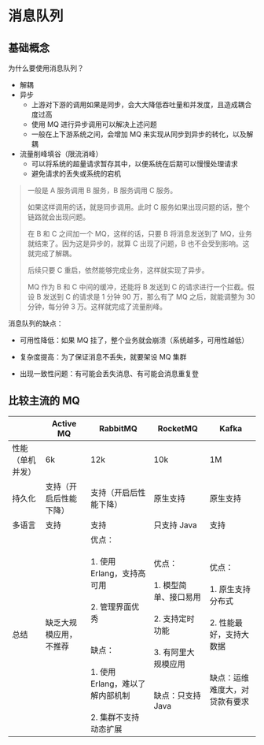# 消息队列

## 基础概念

为什么要使用消息队列？

- 解耦
- 异步
  - 上游对下游的调用如果是同步，会大大降低吞吐量和并发度，且造成耦合度过高
  - 使用 MQ 进行异步调用可以解决上述问题
  - 一般在上下游系统之间，会增加 MQ 来实现从同步到异步的转化，以及解耦
- 流量削峰填谷（限流消峰）
  - 可以将系统的超量请求暂存其中，以便系统在后期可以慢慢处理请求
  - 避免请求的丢失或系统的宕机

> 一般是 A 服务调用 B 服务，B 服务调用 C 服务。
> 
> 如果这样调用的话，就是同步调用。此时 C 服务如果出现问题的话，整个链路就会出现问题。
> 
> 在 B 和 C 之间加一个 MQ，这样的话，只要 B 将消息发送到了 MQ，业务就结束了。因为这是异步的，就算 C 出现了问题，B 也不会受到影响。这就完成了解耦。
> 
> 后续只要 C 重启，依然能够完成业务，这样就实现了异步。
> 
> MQ 作为 B 和 C 中间的缓冲，还能将 B 发送到 C 的请求进行一个拦截。假设 B 发送到 C 的请求是 1 分钟 90 万，那么有了 MQ 之后，就能调整为 30 分钟，每分钟 3 万。这样就完成了流量削峰。

消息队列的缺点：

- 可用性降低：如果 MQ 挂了，整个业务就会崩溃（系统越多，可用性越低）

- 复杂度提高：为了保证消息不丢失，就要架设 MQ 集群

- 出现一致性问题：有可能会丢失消息、有可能会消息重复登

## 比较主流的 MQ

|          | Active MQ   | RabbitMQ                                                                                                                        | RocketMQ                                                                                          | Kafka                                                                            |
| -------- | ----------- | ------------------------------------------------------------------------------------------------------------------------------- | ------------------------------------------------------------------------------------------------- | -------------------------------------------------------------------------------- |
| 性能（单机并发） | 6k          | 12k                                                                                                                             | 10k                                                                                               | 1M                                                                               |
| 持久化      | 支持（开启后性能下降） | 支持（开启后性能下降）                                                                                                                     | 原生支持                                                                                              | 原生支持                                                                             |
| 多语言      | 支持          | 支持                                                                                                                              | 只支持 Java                                                                                          | 支持                                                                               |
| 总结       | 缺乏大规模应用，不推荐 | 优点：<br/><br/>1. 使用 Erlang，支持高可用<br/>  <br/>2. 管理界面优秀<br/>  <br/><br/>缺点：<br/><br/>1. 使用 Erlang，难以了解内部机制<br/>  <br/>2. 集群不支持动态扩展 | 优点：<br/><br/>1. 模型简单、接口易用<br/>  <br/>2. 支持定时功能<br/>  <br/>3. 有阿里大规模应用<br/>  <br/><br/>缺点：只支持 Java | 优点：<br/><br/>1. 原生支持分布式<br/>  <br/>2. 性能最好，支持大数据<br/>  <br/><br/>缺点：运维难度大，对贷款有要求 |


